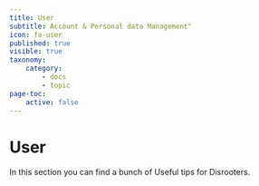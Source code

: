```yaml
---
title: User
subtitle: Account & Personal data Management"
icon: fa-user
published: true
visible: true
taxonomy:
    category:
        - docs
        - topic
page-toc:
    active: false
---
```


# User

In this section you can find a bunch of Useful tips for Disrooters.

<br>
